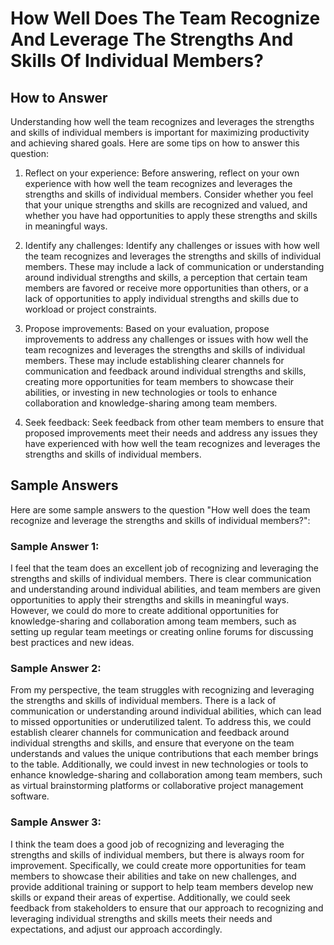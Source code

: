 How Well Does The Team Recognize And Leverage The Strengths And Skills Of Individual Members?
====================================================================================================================

How to Answer
-------------

Understanding how well the team recognizes and leverages the strengths and skills of individual members is important for maximizing productivity and achieving shared goals. Here are some tips on how to answer this question:

1. Reflect on your experience: Before answering, reflect on your own experience with how well the team recognizes and leverages the strengths and skills of individual members. Consider whether you feel that your unique strengths and skills are recognized and valued, and whether you have had opportunities to apply these strengths and skills in meaningful ways.

2. Identify any challenges: Identify any challenges or issues with how well the team recognizes and leverages the strengths and skills of individual members. These may include a lack of communication or understanding around individual strengths and skills, a perception that certain team members are favored or receive more opportunities than others, or a lack of opportunities to apply individual strengths and skills due to workload or project constraints.

3. Propose improvements: Based on your evaluation, propose improvements to address any challenges or issues with how well the team recognizes and leverages the strengths and skills of individual members. These may include establishing clearer channels for communication and feedback around individual strengths and skills, creating more opportunities for team members to showcase their abilities, or investing in new technologies or tools to enhance collaboration and knowledge-sharing among team members.

4. Seek feedback: Seek feedback from other team members to ensure that proposed improvements meet their needs and address any issues they have experienced with how well the team recognizes and leverages the strengths and skills of individual members.

Sample Answers
--------------

Here are some sample answers to the question "How well does the team recognize and leverage the strengths and skills of individual members?":

### Sample Answer 1:

I feel that the team does an excellent job of recognizing and leveraging the strengths and skills of individual members. There is clear communication and understanding around individual abilities, and team members are given opportunities to apply their strengths and skills in meaningful ways. However, we could do more to create additional opportunities for knowledge-sharing and collaboration among team members, such as setting up regular team meetings or creating online forums for discussing best practices and new ideas.

### Sample Answer 2:

From my perspective, the team struggles with recognizing and leveraging the strengths and skills of individual members. There is a lack of communication or understanding around individual abilities, which can lead to missed opportunities or underutilized talent. To address this, we could establish clearer channels for communication and feedback around individual strengths and skills, and ensure that everyone on the team understands and values the unique contributions that each member brings to the table. Additionally, we could invest in new technologies or tools to enhance knowledge-sharing and collaboration among team members, such as virtual brainstorming platforms or collaborative project management software.

### Sample Answer 3:

I think the team does a good job of recognizing and leveraging the strengths and skills of individual members, but there is always room for improvement. Specifically, we could create more opportunities for team members to showcase their abilities and take on new challenges, and provide additional training or support to help team members develop new skills or expand their areas of expertise. Additionally, we could seek feedback from stakeholders to ensure that our approach to recognizing and leveraging individual strengths and skills meets their needs and expectations, and adjust our approach accordingly.

